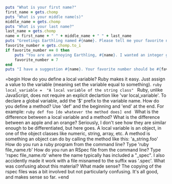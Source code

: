 ```ruby
puts "What is your first name?"
first_name = gets.chomp
puts "What is your middle name(s)"
middle_name = gets.chomp
puts "What is your last name?"
last_name = gets.chomp
name = first_name + " " + middle_name + " " + last_name
puts "Greetings Earthling named #{name}. Please tell me your favorite number."
favorite_number = gets.chomp.to_i
if favorite_number == 0 then
	puts "You are an annoying Earthling, #{name}. I wanted an integer greater than 0. But I will use 0 since you are a mere human." 
	favorite_number = 7
end
puts "I have a suggestion #{name}. Your favorite number should be #{favorite_number+1}. It is bigger and better!"
```
=begin
How do you define a local variable?
	Ruby makes it easy. Just assign a value to the variable (meaning set the variable equal to something). 
	```ruby
	local_variable =  "A local variable of the string class"
	```
	Ruby, unlike JavaScript, does not require an explicit declartion like 'var local_variable'. To declare a global variable, add the '$' prefix to the variable name. 
How do you define a method?
	Use 'def' and the beginning and 'end' at the end. For example:
	```ruby
	def foo
		[do whatever the method does]
	end
	```
What is the difference between a local variable and a method?
	What is the difference between an apple and an orange? Seriously, I don't see how they are similar enough to be differentiated, but here goes. A local variable is an object, in one of the object classes like numeric, string, array, etc.  A method is something an object can do by calling the method like this: 'a_string.foo'
How do you run a ruby program from the command line?
	Type 'ruby file_name.rb'
How do you run an RSpec file from the command line?
	Type 'rspec file_name.rb' where the name typically has included a "_spec". I also accidently made it work with a file misnamed to the suffix was '.spec'.
What was confusing about this material? What made sense?
	The copying of the rspec files was a bit involved but not particularly confusing.  It's all good, and makes sense so far.
=end
